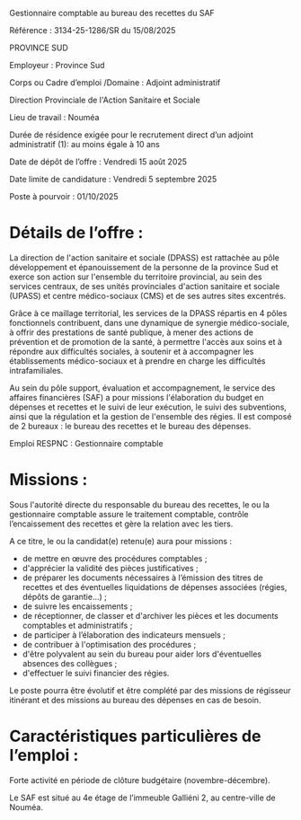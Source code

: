 
Gestionnaire comptable au bureau des recettes du SAF

Référence : 3134-25-1286/SR du 15/08/2025

PROVINCE SUD

Employeur : Province Sud

Corps ou Cadre d’emploi /Domaine : Adjoint administratif

Direction Provinciale de l'Action Sanitaire et Sociale

Lieu de travail : Nouméa

Durée de résidence exigée pour le recrutement direct d’un adjoint administratif (1): au moins égale à 10 ans

Date de dépôt de l’offre : Vendredi 15 août 2025

Date limite de candidature : Vendredi 5 septembre 2025

Poste à pourvoir : 01/10/2025

# Détails de l’offre :

La direction de l'action sanitaire et sociale (DPASS) est rattachée au pôle développement et épanouissement de la personne de la province Sud et exerce son action sur l'ensemble du territoire provincial, au sein des services centraux, de ses unités provinciales d'action sanitaire et sociale (UPASS) et centre médico-sociaux (CMS) et de ses autres sites excentrés.

Grâce à ce maillage territorial, les services de la DPASS répartis en 4 pôles fonctionnels contribuent, dans une dynamique de synergie médico-sociale, à offrir des prestations de santé publique, à mener des actions de prévention et de promotion de la santé, à permettre l'accès aux soins et à répondre aux difficultés sociales, à soutenir et à accompagner les établissements médico-sociaux et à prendre en charge les difficultés intrafamiliales.

Au sein du pôle support, évaluation et accompagnement, le service des affaires financières (SAF) a pour missions l'élaboration du budget en dépenses et recettes et le suivi de leur exécution, le suivi des subventions, ainsi que la régulation et la gestion de l'ensemble des régies. Il est composé de 2 bureaux : le bureau des recettes et le bureau des dépenses.

Emploi RESPNC : Gestionnaire comptable

# Missions :

Sous l'autorité directe du responsable du bureau des recettes, le ou la gestionnaire comptable assure le traitement comptable, contrôle l’encaissement des recettes et gère la relation avec les tiers.

A ce titre, le ou la candidat(e) retenu(e) aura pour missions :

- de mettre en œuvre des procédures comptables ;
- d'apprécier la validité des pièces justificatives ;
- de préparer les documents nécessaires à l’émission des titres de recettes et des éventuelles liquidations de dépenses associées (régies, dépôts de garantie…) ;
- de suivre les encaissements ;
- de réceptionner, de classer et d'archiver les pièces et les documents comptables et administratifs ;
- de participer à l’élaboration des indicateurs mensuels ;
- de contribuer à l'optimisation des procédures ;
- d'être polyvalent au sein du bureau pour aider lors d'éventuelles absences des collègues ;
- d'effectuer le suivi financier des régies.

Le poste pourra être évolutif et être complété par des missions de régisseur itinérant et des missions au bureau des dépenses en cas de besoin.

# Caractéristiques particulières de l’emploi :

Forte activité en période de clôture budgétaire (novembre-décembre).

Le SAF est situé au 4e étage de l’immeuble Galliéni 2, au centre-ville de Nouméa.


